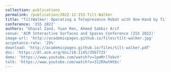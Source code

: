 ```yaml
---
collection: publications
permalink: /publication/2022-12-ISS-Tilt-Walker
title: "TiltWalker: Operating a Telepresence Robot with One-Hand by Tilt Controls on a Smartphone"
conference: 'ISS 2022'
authors: "Ghazal Zand, Yuan Ren, Ahmed Sabbir Arif
venue: 'ACM Interactive Surfaces and Spaces Conference (ISS 2022)'
image-url: 'http://academicpages.github.io/files/tilt-walker.jpg'
accpetance-rate: '25%'
download: 'http://academicpages.github.io/files/tilt-walker.pdf'
doi: 'https://dl.acm.org/doi/10.1145/3567725'
demo: 'https://www.youtube.com/watch?v=lpmMrlTekvY'
talk: 'https://www.youtube.com/watch?v=312RXwtHtbc'
---
```

